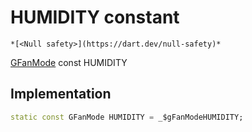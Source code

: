 


# HUMIDITY constant




    *[<Null safety>](https://dart.dev/null-safety)*


[GFanMode](../../third_party_yonomi_graphql_schema_schema.docs.schema.gql/GFanMode-class.md) const HUMIDITY
  







## Implementation

```dart
static const GFanMode HUMIDITY = _$gFanModeHUMIDITY;


```







